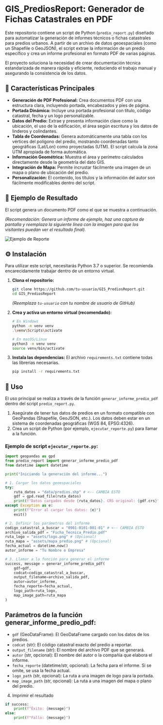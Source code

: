 # GIS_PrediosReport: Generador de Fichas Catastrales en PDF

Este repositorio contiene un script de Python (`predio_report.py`) diseñado para automatizar la generación de informes técnicos o fichas catastrales para predios urbanos. A partir de un archivo de datos geoespaciales (como un Shapefile o GeoJSON), el script extrae la información de un predio específico y crea un informe profesional en formato PDF de varias páginas.

El proyecto soluciona la necesidad de crear documentación técnica estandarizada de manera rápida y eficiente, reduciendo el trabajo manual y asegurando la consistencia de los datos.

## 🌟 Características Principales

*   **Generación de PDF Profesional:** Crea documentos PDF con una estructura clara, incluyendo portada, encabezados y pies de página.
*   **Portada Dinámica:** Incluye una portada profesional con título, código catastral, fecha y un logo personalizable.
*   **Datos del Predio:** Extrae y presenta información clave como la ubicación, el uso de la edificación, el área según escritura y los datos de linderos y colindantes.
*   **Tabla de Coordenadas:** Genera automáticamente una tabla con los vértices del polígono del predio, mostrando coordenadas tanto geográficas (Lat/Lon) como proyectadas (UTM). El script calcula la zona UTM apropiada de forma automática.
*   **Información Geométrica:** Muestra el área y perímetro calculados directamente desde la geometría del dato GIS.
*   **Integración de Mapa:** Permite incrustar fácilmente una imagen de un mapa o plano de ubicación del predio.
*   **Personalización:** El contenido, los títulos y la información del autor son fácilmente modificables dentro del script.

## 📄 Ejemplo de Resultado

El script genera un documento PDF como el que se muestra a continuación.

*(Recomendación: Genera un informe de ejemplo, haz una captura de pantalla y reemplaza la siguiente línea con la imagen para que los visitantes puedan ver el resultado final).*

![Ejemplo de Reporte](assets/report_example.png)

## ⚙️ Instalación

Para utilizar este script, necesitarás Python 3.7 o superior. Se recomienda encarecidamente trabajar dentro de un entorno virtual.

1.  **Clona el repositorio:**
    ```bash
    git clone https://github.com/tu-usuario/GIS_PrediosReport.git
    cd GIS_PrediosReport
    ```
    *(Reemplaza `tu-usuario` con tu nombre de usuario de GitHub)*

2.  **Crea y activa un entorno virtual (recomendado):**
    ```bash
    # En Windows
    python -m venv venv
    .\venv\Scripts\activate

    # En macOS/Linux
    python3 -m venv venv
    source venv/bin/activate
    ```

3.  **Instala las dependencias:**
    El archivo `requirements.txt` contiene todas las librerías necesarias.
    ```bash
    pip install -r requirements.txt
    ```

## 🚀 Uso

El uso principal se realiza a través de la función `generar_informe_predio_pdf` dentro del script `predio_report.py`.

1.  Asegúrate de tener tus datos de predios en un formato compatible con GeoPandas (Shapefile, GeoJSON, etc.). Los datos deben estar en un sistema de coordenadas geográficas (WGS 84, EPSG:4326).
2.  Crea un script de Python (por ejemplo, `ejecutar_reporte.py`) para llamar a la función.

### Ejemplo de script `ejecutar_reporte.py`:

```python
import geopandas as gpd
from predio_report import generar_informe_predio_pdf
from datetime import datetime

print("Iniciando la generación del informe...")

# 1. Cargar los datos geoespaciales
try:
    ruta_datos = "data/predios.shp" # <-- CAMBIA ESTO
    gdf = gpd.read_file(ruta_datos)
    print(f"Datos cargados desde {ruta_datos}. CRS original: {gdf.crs}")
except Exception as e:
    print(f"Error al cargar los datos: {e}")
    exit()

# 2. Definir los parámetros del informe
codigo_catastral_a_buscar = "0901-0101-001-01" # <-- CAMBIA ESTO
archivo_salida_pdf = "Ficha_Tecnica_Predio.pdf"
ruta_logo = "assets/logo.png" # (Opcional)
ruta_mapa = "assets/mapa_predio.png" # (Opcional)
fecha_actual = datetime.now()
autor_informe = "Tu Nombre o Empresa"

# 3. Llamar a la función para generar el informe
success, message = generar_informe_predio_pdf(
    gdf=gdf,
    codcat=codigo_catastral_a_buscar,
    output_filename=archivo_salida_pdf,
    autor=autor_informe,
    fecha_reporte=fecha_actual,
    logo_path=ruta_logo,
    map_image_path=ruta_mapa
)
```

## Parámetros de la función generar_informe_predio_pdf:
*   `gdf` (GeoDataFrame): El GeoDataFrame cargado con los datos de los predios.
*   `codcat` (str): El código catastral exacto del predio a reportar.
*   `output_filename` (str): El nombre del archivo PDF que se generará.
*   `autor` (str, opcional): El nombre del autor o la compañía que elabora el informe.
*   `fecha_reporte` (datetime/str, opcional): La fecha para el informe. Si se omite, se usa la fecha actual.
*   `logo_path` (str, opcional): La ruta a una imagen de logo para la portada.
*   `map_image_path` (str, opcional): La ruta a una imagen del mapa o plano del predio.


4. Imprimir el resultado
```python
if success:
    print(f"Éxito: {message}")
else:
    print(f"Fallo: {message}")
```

